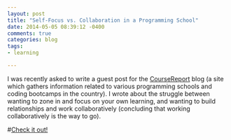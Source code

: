```yaml
---
layout: post
title: "Self-Focus vs. Collaboration in a Programming School"
date: 2014-05-05 08:39:12 -0400
comments: true
categories: blog
tags:
- learning

---
```


I was recently asked to write a guest post for the [CourseReport](https://www.coursereport.com/) blog (a site which gathers information related to various programming schools and coding bootcamps in the country). I wrote about the struggle between wanting to zone in and focus on your own learning, and wanting to build relationships and work collaboratively (concluding that working collaboratively is the way to go).

#[Check it out!](https://www.coursereport.com/blog/self-focus-vs-collaboration-in-a-programming-school)